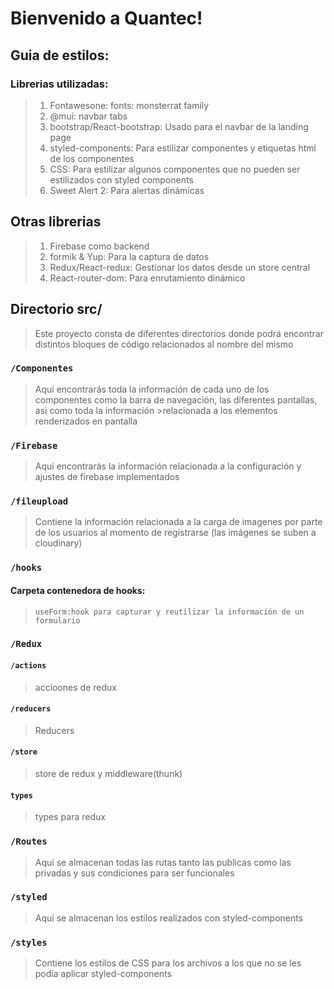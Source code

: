 # Bienvenido a Quantec!

## Guia de estilos:
### Librerias utilizadas:
> 1. Fontawesone: fonts: monsterrat family
> 2. @mui: navbar tabs
> 3. bootstrap/React-bootstrap: Usado para el navbar de la landing page
> 4. styled-components: Para estilizar componentes y etiquetas html de los componentes
> 5. CSS: Para estilizar algunos componentes que no pueden ser estilizados con styled components
> 6. Sweet Alert 2: Para alertas dinámicas
## Otras librerias
> 1. Firebase como backend
> 2. formik & Yup: Para la captura de datos
> 3. Redux/React-redux: Gestionar los datos desde un store central
> 4. React-router-dom: Para enrutamiento dinámico


## Directorio src/

>Este proyecto consta de diferentes directorios donde podrá encontrar distintos bloques de código relacionados al nombre del mismo

### `/Componentes`

>Aquí encontrarás toda la información de cada uno de los componentes como la barra de navegación, las diferentes pantallas, asi como toda la información >relacionada a los elementos renderizados en pantalla

### `/Firebase`
>Aquí encontrarás la información relacionada a la configuración y ajustes de firebase implementados

### `/fileupload`

>Contiene la información relacionada a la carga de imagenes por parte de los usuarios al momento de registrarse (las imágenes se suben a cloudinary)
### `/hooks`
#### Carpeta contenedora de hooks:
>`useForm:hook para capturar y reutilizar la información de un formulario`
### `/Redux`
#### `/actions`
> accioones de redux
#### `/reducers`
> Reducers 
#### `/store`
> store de redux y middleware(thunk)

#### `types`
>types para redux
### `/Routes`
> Aquí se almacenan todas las rutas tanto las publicas como las privadas y sus condiciones para ser funcionales
### `/styled`
> Aquí se almacenan los estilos realizados con styled-components
### `/styles`
> Contiene los estilos de CSS para los archivos a los que no se les podía aplicar styled-components
 

